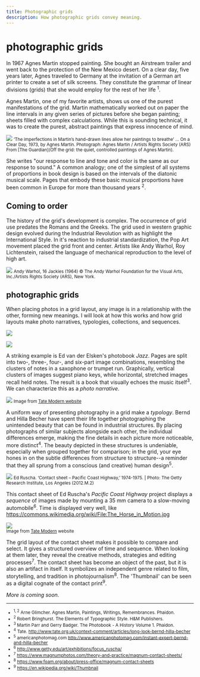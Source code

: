 ```yaml
---
title: Photographic grids
description: How photographic grids convey meaning.
---
```


# photographic grids

In 1967 Agnes Martin stopped painting. She bought an Airstream trailer and went back to the protection of the New Mexico desert. On a clear day, five years later, Agnes traveled to Germany at the invitation of a German art printer to create a set of silk screens. They constitute the grammar of linear divisions (grids) that she would employ for the rest of her life <sup>1</sup>.

Agnes Martin, one of my favorite artists, shows us one of the purest manifestations of the grid. Martin mathematically worked out on paper the line intervals in any given series of pictures before she began painting; sheets filled with complex calculations. While this is sounding technical, it was to create the purest, abstract paintings that express innocence of mind.

![](assets/agnes-martin.jpeg) <small> ‘The imperfections in Martin’s hand-drawn lines allow her paintings to breathe’ ... On a Clear Day, 1973, by Agnes Martin. Photograph: Agnes Martin / Artists Rights Society (ARS) From [The Guardian](Off the grid: the quiet, controlled paintings of Agnes Martin).</small>

She writes "our response to line and tone and color is the same as our response to sound." A common analogy; one of the simplest of all systems of proportions in book design is based on the intervals of the diatonic musical scale. Pages that embody these basic musical proportions have been common in Europe for more than thousand years <sup>2</sup>. 

## Coming to order

The history of the grid's development is complex. The occurrence of grid use predates the Romans and the Greeks. The grid used in western graphic design evolved during the Industrial Revolution with as highlight the International Style. In it's reaction to industrial standardization, the Pop Art movement placed the grid front and center. Artists like Andy Warhol, Roy Lichtenstein, raised the language of mechanical reproduction to the level of high art. 

![](assets/warhol-sixteen-jackies.jpg) <small>Andy Warhol, 16 Jackies (1964) © The Andy Warhol Foundation for the Visual Arts, Inc./Artists Rights Society (ARS), New York.</small>

## photographic grids

When placing photos in a grid layout, any image is in a relationship with the other, forming new meanings. I will look at how this works and how grid layouts make photo narratives, typologies, collections, and sequences. 

![](assets/JAZZ-ed-van-der-elsken-1.jpg)

![](assets/JAZZ-ed-van-der-elsken-2.jpg)

A striking example is Ed van der Elsken's photobook *Jazz*. Pages are split into two-, three-, four-, and six-part image combinations, resembling the clusters of notes in a saxophone or trumpet run. Graphically, vertical clusters of images suggest piano keys, while horizontal, stretched images recall held notes. The result is a book that visually echoes the music itself<sup>3</sup>. We can characterize this as a *photo narrative*.

![](assets/bechers.jpg)
<small>Image from [Tate Modern website](http://www.tate.org.uk/context-comment/articles/long-look-bernd-hilla-becher)</small>

A uniform way of presenting photography in a grid make a *typology*. Bernd and Hilla Becher have spent their life together photographing the unintended beauty that can be found in industrial structures. By placing photographs of similar subjects alongside each other, the individual differences emerge, making the fine details in each picture more noticeable, more distinct<sup>4</sup>. The beauty depicted in these structures is undeniable, especially when grouped together for comparison; in the grid, your eye hones in on the subtle differences from structure to structure--a reminder that they all sprung from a conscious (and creative) human design<sup>5</sup>. 

![](assets/ed-ruscha-pacific-coast-highway-1024x687.jpg)
<small>Ed Ruscha. ‘Contact sheet – Pacific Coast Highway,’ 1974-1975. | Photo: The Getty Research Institute, Los Angeles (2012.M.2)</small>

This contact sheet of Ed Ruscha's *Pacific Coast Highway* project displays a *sequence* of images made by mounting a 35 mm camera to a slow-moving automobile<sup>6</sup>.
Time is displayed very well, like https://commons.wikimedia.org/wiki/File:The_Horse_in_Motion.jpg

![](assets/Contact-Sheet-from-The-Americans.jpg)
<br/><small>Image from [Tate Modern](http://www.tate.org.uk/art/artworks/frank-contact-sheet-from-the-americans-p79744) website</small>

The grid layout of the contact sheet makes it possible to compare and select. It gives a structured overview of time and sequence. When looking at them later, they reveal the creative methods, strategies and editing processes<sup>7</sup>. The contact sheet has become an object of the past, but it is also an artifact in itself. It symbolizes an independent genre related to film, storytelling, and tradition in photojournalism<sup>8</sup>. The 'Thumbnail' can be seen as a digital cognate of the contact print<sup>9</sup>.

*More is coming soon.*


---
<small>

  * <sup>1, 2</sup> Arne Glimcher. Agnes Martin, Paintings, Writings, Remembrances. Phaidon.
  * <sup>2</sup> Robert Bringhurst. The Elements of Typographic Style. H&M Publishers.
  * <sup>3</sup> Martin Parr and Gerry Badger. The Photobook - A History Volume 1. Phaidon.
  * <sup>4</sup> Tate.  http://www.tate.org.uk/context-comment/articles/long-look-bernd-hilla-becher
  * <sup>5</sup> americanphotomag.com http://www.americanphotomag.com/instant-expert-bernd-and-hilla-becher
  * <sup>6</sup> http://www.getty.edu/art/exhibitions/focus_ruscha/
  * <sup>7</sup> https://www.magnumphotos.com/theory-and-practice/magnum-contact-sheets/
  * <sup>8</sup> https://www.foam.org/about/press-office/magnum-contact-sheets
  * <sup>9</sup> https://en.wikipedia.org/wiki/Thumbnail

</small>